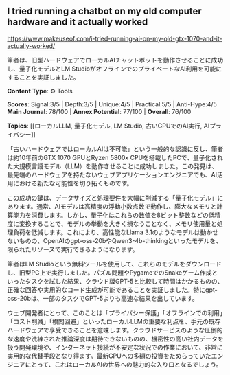 ## I tried running a chatbot on my old computer hardware and it actually worked

https://www.makeuseof.com/i-tried-running-ai-on-my-old-gtx-1070-and-it-actually-worked/

筆者は、旧型ハードウェアでローカルAIチャットボットを動作させることに成功し、量子化モデルとLM StudioがオフラインでのプライベートなAI利用を可能にすることを実証しました。

**Content Type**: ⚙️ Tools

**Scores**: Signal:3/5 | Depth:3/5 | Unique:4/5 | Practical:5/5 | Anti-Hype:4/5
**Main Journal**: 78/100 | **Annex Potential**: 77/100 | **Overall**: 76/100

**Topics**: [[ローカルLLM, 量子化モデル, LM Studio, 古いGPUでのAI実行, AIプライバシー]]

「古いハードウェアではローカルAIは不可能」という一般的な認識に反し、筆者は約10年前のGTX 1070 GPUとRyzen 5800x CPUを搭載したPCで、量子化された大規模言語モデル（LLM）を動作させることに成功しました。この発見は、最先端のハードウェアを持たないウェブアプリケーションエンジニアでも、AI活用における新たな可能性を切り拓くものです。

この成功の鍵は、データサイズと処理要件を大幅に削減する「量子化モデル」にあります。通常、AIモデルは高精度の浮動小数点数で動作し、膨大なメモリと計算能力を消費します。しかし、量子化はこれらの数値を8ビット整数などの低精度に変換することで、モデルの挙動を大きく損なうことなく、メモリ使用量と処理負荷を低減します。これにより、高性能なLlama 3.1のようなモデルは動かせないものの、OpenAIのgpt-oss-20bやQwen3-4b-thinkingといったモデルを、限られたリソースで実行できるようになります。

筆者はLM Studioという無料ツールを使用して、これらのモデルをダウンロードし、旧型PC上で実行しました。パズル問題やPygameでのSnakeゲーム作成といったタスクを試した結果、クラウド版GPT-5と比較して時間はかかるものの、正確な回答や実用的なコード生成が可能であることを実証しました。特にgpt-oss-20bは、一部のタスクでGPT-5よりも高速な結果を出しています。

ウェブ開発者にとって、このことは「プライバシー保護」「オフラインでの利用」「コスト削減」「検閲回避」といったローカルLLMの重要な利点を、手元の既存ハードウェアで享受できることを意味します。クラウドサービスのような圧倒的な速度や洗練された推論深度は期待できないものの、機密性の高い社内データを扱う開発環境や、インターネット接続が不安定な状況での作業において、非常に実用的な代替手段となり得ます。最新GPUへの多額の投資をためらっていたエンジニアにとって、これはローカルAIの世界への魅力的な入り口となるでしょう。